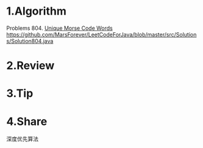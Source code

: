 
# 1.Algorithm

Problems 804. [Unique Morse Code Words](https://leetcode.com/problems/unique-morse-code-words/)
https://github.com/MarsForever/LeetCodeForJava/blob/master/src/Solutions/Solution804.java

# 2.Review


# 3.Tip


# 4.Share
深度优先算法